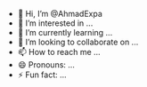 - 👋 Hi, I’m @AhmadExpa
- 👀 I’m interested in ...
- 🌱 I’m currently learning ...
- 💞️ I’m looking to collaborate on ...
- 📫 How to reach me ...
- 😄 Pronouns: ...
- ⚡ Fun fact: ...

<!---
AhmadExpa/AhmadExpa is a ✨ special ✨ repository because its `README.md` (this file) appears on your GitHub profile.
You can click the Preview link to take a look at your changes.
--->
